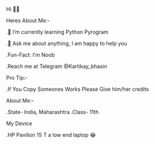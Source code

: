 Hi 👋👋

Heres About Me:-

.🌱 I’m currently learning Python Pyrogram 

.💬 Ask me about anything, I am happy to help you

.Fun-Fact: I'm Noob

.Reach me at Telegram @Kartikay_bhasin

Pro Tip:-

.If You Copy Someones Works Please Give him/her credits

About Me:-

.State- India, Maharashtra
.Class- 11th

My Device

.HP Pavilion 15 T a low end laptop 😂
